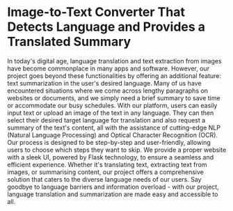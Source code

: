 
# Image-to-Text Converter That Detects Language and Provides a Translated Summary


In today's digital age, language translation and text extraction from images have become
commonplace in many apps and software. However, our project goes beyond these
functionalities by offering an additional feature: text summarization in the user's desired
language. Many of us have encountered situations where we come across lengthy paragraphs
on websites or documents, and we simply need a brief summary to save time or accommodate
our busy schedules. With our platform, users can easily input text or upload an image of the
text in any language. They can then select their desired target language for translation and
also request a summary of the text's content, all with the assistance of cutting-edge NLP
(Natural Language Processing) and Optical Character Recognition (OCR).
Our process is designed to be step-by-step and user-friendly, allowing users to choose which
steps they want to skip. We provide a proper website with a sleek UI, powered by Flask
technology, to ensure a seamless and efficient experience. Whether it's translating text,
extracting text from images, or summarising content, our project offers a comprehensive
solution that caters to the diverse language needs of our users. Say goodbye to language
barriers and information overload - with our project, language translation and summarization
are made easy and accessible to all. 

  